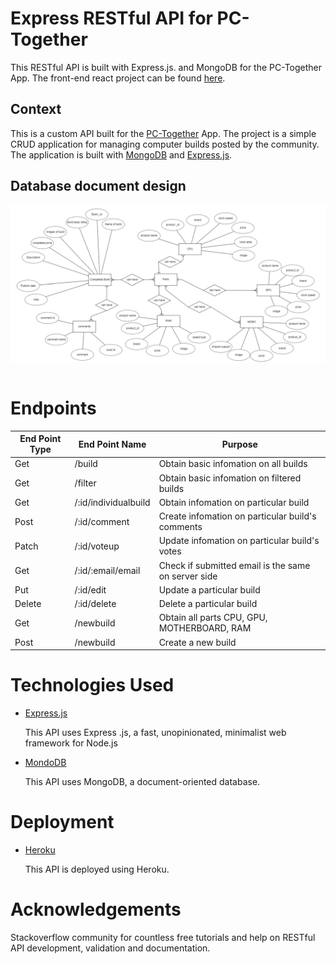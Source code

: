 # Express RESTful API for PC-Together

This RESTful API is built with Express.js. and MongoDB for the PC-Together App. The front-end react project can be found [here](https://github.com/MarcusCWD/PC-together-front).


## Context

This is a custom API built for the [PC-Together](https://ephemeral-sunshine-555075.netlify.app/) App. The project is a simple CRUD application for managing computer builds posted by the community. The application is built with [MongoDB](https://www.mongodb.com/) and [Express.js](https://expressjs.com/).

## Database document design

<img src='images/er-diagram.png' style='display:block'><br>

# Endpoints

End Point Type | End Point Name | Purpose
------------ | ------------- | -------------
Get | /build | Obtain basic infomation on all builds
Get | /filter | Obtain basic infomation on filtered builds
Get | /:id/individualbuild | Obtain infomation on particular build
Post | /:id/comment | Create infomation on particular build's comments
Patch | /:id/voteup | Update infomation on particular build's votes
Get | /:id/:email/email | Check if submitted email is the same on server side
Put | /:id/edit | Update a particular build
Delete | /:id/delete | Delete a particular build
Get | /newbuild | Obtain all parts CPU, GPU, MOTHERBOARD, RAM
Post | /newbuild | Create a new build

# Technologies Used

- [Express.js](https://expressjs.com/)

  This API uses Express .js, a fast, unopinionated, minimalist web framework for Node.js

- [MondoDB](https://www.mongodb.com/)

  This API uses MongoDB, a document-oriented database.

# Deployment

- [Heroku](https://dashboard.heroku.com/)

  This API is deployed using Heroku.

# Acknowledgements

Stackoverflow community for countless free tutorials and help on RESTful API development, validation and documentation.